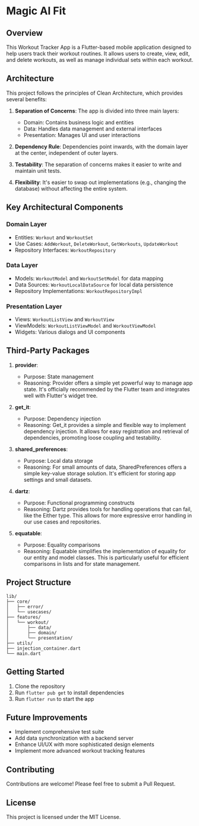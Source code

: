 # Magic AI Fit

## Overview

This Workout Tracker App is a Flutter-based mobile application designed to help users track their workout routines. It allows users to create, view, edit, and delete workouts, as well as manage individual sets within each workout.

## Architecture

This project follows the principles of Clean Architecture, which provides several benefits:

1. **Separation of Concerns**: The app is divided into three main layers:
   - Domain: Contains business logic and entities
   - Data: Handles data management and external interfaces
   - Presentation: Manages UI and user interactions

2. **Dependency Rule**: Dependencies point inwards, with the domain layer at the center, independent of outer layers.

3. **Testability**: The separation of concerns makes it easier to write and maintain unit tests.

4. **Flexibility**: It's easier to swap out implementations (e.g., changing the database) without affecting the entire system.

## Key Architectural Components

### Domain Layer
- Entities: `Workout` and `WorkoutSet`
- Use Cases: `AddWorkout`, `DeleteWorkout`, `GetWorkouts`, `UpdateWorkout`
- Repository Interfaces: `WorkoutRepository`

### Data Layer
- Models: `WorkoutModel` and `WorkoutSetModel` for data mapping
- Data Sources: `WorkoutLocalDataSource` for local data persistence
- Repository Implementations: `WorkoutRepositoryImpl`

### Presentation Layer
- Views: `WorkoutListView` and `WorkoutView`
- ViewModels: `WorkoutListViewModel` and `WorkoutViewModel`
- Widgets: Various dialogs and UI components

## Third-Party Packages

1. **provider**: 
   - Purpose: State management
   - Reasoning: Provider offers a simple yet powerful way to manage app state. It's officially recommended by the Flutter team and integrates well with Flutter's widget tree.

2. **get_it**:
   - Purpose: Dependency injection
   - Reasoning: Get_it provides a simple and flexible way to implement dependency injection. It allows for easy registration and retrieval of dependencies, promoting loose coupling and testability.

3. **shared_preferences**:
   - Purpose: Local data storage
   - Reasoning: For small amounts of data, SharedPreferences offers a simple key-value storage solution. It's efficient for storing app settings and small datasets.

4. **dartz**:
   - Purpose: Functional programming constructs
   - Reasoning: Dartz provides tools for handling operations that can fail, like the Either type. This allows for more expressive error handling in our use cases and repositories.

5. **equatable**:
   - Purpose: Equality comparisons
   - Reasoning: Equatable simplifies the implementation of equality for our entity and model classes. This is particularly useful for efficient comparisons in lists and for state management.

## Project Structure

```
lib/
├── core/
│   ├── error/
│   └── usecases/
├── features/
│   └── workout/
│       ├── data/
│       ├── domain/
│       └── presentation/
├── utils/
├── injection_container.dart
└── main.dart
```

## Getting Started

1. Clone the repository
2. Run `flutter pub get` to install dependencies
3. Run `flutter run` to start the app

## Future Improvements

- Implement comprehensive test suite
- Add data synchronization with a backend server
- Enhance UI/UX with more sophisticated design elements
- Implement more advanced workout tracking features

## Contributing

Contributions are welcome! Please feel free to submit a Pull Request.

## License

This project is licensed under the MIT License.